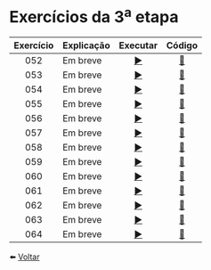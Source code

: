 # Exercícios da 3<sup>a</sup> etapa

Exercício | Explicação | Executar | Código
:---------: | :------ | :-------: | :-------:
052 | Em breve | [ ▶️ ](https://eteot.github.io/exercicios-javascript-2024/exercicios/etapa3/052) | [ 📝 ](https://github.com/eteot/exercicios-javascript-2024/tree/main/exercicios/etapa3/052)
053 | Em breve | [ ▶️ ](https://eteot.github.io/exercicios-javascript-2024/exercicios/etapa3/053) | [ 📝 ](https://github.com/eteot/exercicios-javascript-2024/tree/main/exercicios/etapa3/053)
054 | Em breve | [ ▶️ ](https://eteot.github.io/exercicios-javascript-2024/exercicios/etapa3/054) | [ 📝 ](https://github.com/eteot/exercicios-javascript-2024/tree/main/exercicios/etapa3/054)
055 | Em breve | [ ▶️ ](https://eteot.github.io/exercicios-javascript-2024/exercicios/etapa3/055) | [ 📝 ](https://github.com/eteot/exercicios-javascript-2024/tree/main/exercicios/etapa3/055)
056 | Em breve | [ ▶️ ](https://eteot.github.io/exercicios-javascript-2024/exercicios/etapa3/056) | [ 📝 ](https://github.com/eteot/exercicios-javascript-2024/tree/main/exercicios/etapa3/056)
057 | Em breve | [ ▶️ ](https://eteot.github.io/exercicios-javascript-2024/exercicios/etapa3/057) | [ 📝 ](https://github.com/eteot/exercicios-javascript-2024/tree/main/exercicios/etapa3/057)
058 | Em breve | [ ▶️ ](https://eteot.github.io/exercicios-javascript-2024/exercicios/etapa3/058) | [ 📝 ](https://github.com/eteot/exercicios-javascript-2024/tree/main/exercicios/etapa3/058)
059 | Em breve | [ ▶️ ](https://eteot.github.io/exercicios-javascript-2024/exercicios/etapa3/059) | [ 📝 ](https://github.com/eteot/exercicios-javascript-2024/tree/main/exercicios/etapa3/059)
060 | Em breve | [ ▶️ ](https://eteot.github.io/exercicios-javascript-2024/exercicios/etapa3/060) | [ 📝 ](https://github.com/eteot/exercicios-javascript-2024/tree/main/exercicios/etapa3/060)
061 | Em breve | [ ▶️ ](https://eteot.github.io/exercicios-javascript-2024/exercicios/etapa3/061) | [ 📝 ](https://github.com/eteot/exercicios-javascript-2024/tree/main/exercicios/etapa3/061)
062 | Em breve | [ ▶️ ](https://eteot.github.io/exercicios-javascript-2024/exercicios/etapa3/062) | [ 📝 ](https://github.com/eteot/exercicios-javascript-2024/tree/main/exercicios/etapa3/062)
063 | Em breve | [ ▶️ ](https://eteot.github.io/exercicios-javascript-2024/exercicios/etapa3/063) | [ 📝 ](https://github.com/eteot/exercicios-javascript-2024/tree/main/exercicios/etapa3/063)
064 | Em breve | [ ▶️ ](https://eteot.github.io/exercicios-javascript-2024/exercicios/etapa3/064) | [ 📝 ](https://github.com/eteot/exercicios-javascript-2024/tree/main/exercicios/etapa3/064)


⬅️ [ Voltar ](https://eteot.github.io/exercicios-javascript-2024/exercicios/)